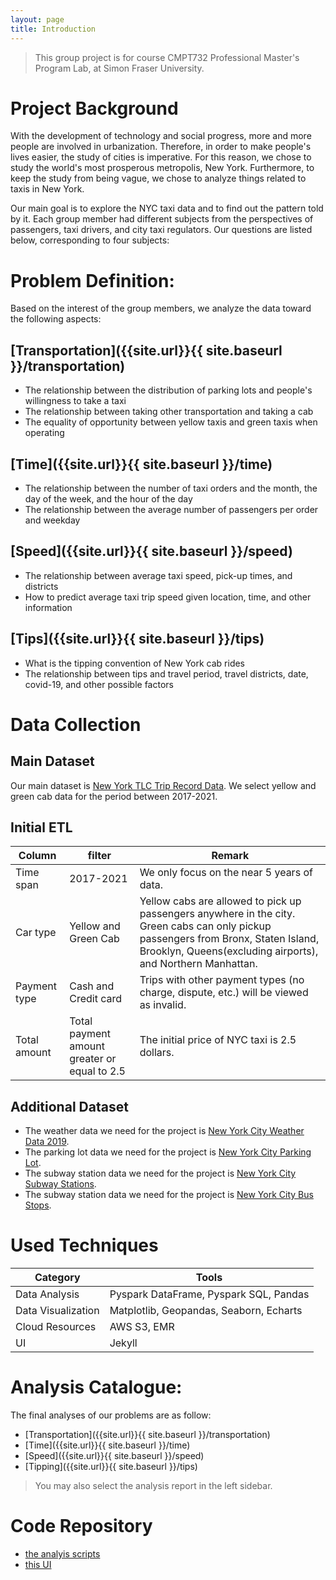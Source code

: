```yaml
---
layout: page
title: Introduction
---
```


> This group project is for course CMPT732 Professional Master's Program Lab, at Simon Fraser University.

# Project Background

With the development of technology and social progress, more and more people are involved in urbanization. Therefore, in order to make people's lives easier, the study of cities is imperative. For this reason, we chose to study the world's most prosperous metropolis, New York. Furthermore, to keep the study from being vague, we chose to analyze things related to taxis in New York.

Our main goal is to explore the NYC taxi data and to find out the pattern told by it. Each group member had different subjects from the perspectives of passengers, taxi drivers, and city taxi regulators. Our questions are listed below, corresponding to four subjects:


# Problem Definition:
Based on the interest of the group members, we analyze the data toward the following aspects:

## [Transportation]({{site.url}}{{ site.baseurl }}/transportation)
- The relationship between the distribution of parking lots and people's willingness to take a taxi
- The relationship between taking other transportation and taking a cab
- The equality of opportunity between yellow taxis and green taxis when operating
## [Time]({{site.url}}{{ site.baseurl }}/time)
- The relationship between the number of taxi orders and the month, the day of the week, and the hour of the day
- The relationship between the average number of passengers per order and weekday
## [Speed]({{site.url}}{{ site.baseurl }}/speed)
- The relationship between average taxi speed, pick-up times, and districts
- How to predict average taxi trip speed given location, time, and other information
## [Tips]({{site.url}}{{ site.baseurl }}/tips)
- What is the tipping convention of New York cab rides
- The relationship between tips and travel period, travel districts, date, covid-19, and other possible factors 


# Data Collection

## Main Dataset
Our main dataset is [New York TLC Trip Record Data](https://www.nyc.gov/site/tlc/about/tlc-trip-record-data.page). We select yellow and green cab data for the period between 2017-2021. 

## Initial ETL

| Column       | filter                                       | Remark                                                       |
| ------------ | -------------------------------------------- | ------------------------------------------------------------ |
| Time span    | 2017-2021                                    | We only focus on the near 5 years of data.                   |
| Car type     | Yellow and Green Cab                         | Yellow cabs are allowed to pick up passengers anywhere in the city. Green cabs can only pickup passengers from Bronx, Staten Island, Brooklyn, Queens(excluding airports), and Northern Manhattan. |
| Payment type | Cash and Credit card                         | Trips with other payment types (no charge, dispute, etc.) will be viewed as invalid.   |
| Total amount | Total payment amount greater or equal to 2.5 | The initial price of NYC taxi is 2.5 dollars.                |


## Additional Dataset
- The weather data we need for the project is [New York City Weather Data 2019](https://www.kaggle.com/datasets/alejopaullier/new-york-city-weather-data-2019).
- The parking lot data we need for the project is [New York City Parking Lot](https://data.cityofnewyork.us/City-Government/Parking-Lot/h7zy-iq3d).
- The subway station data we need for the project is [New York City Subway Stations](https://data.cityofnewyork.us/Transportation/Subway-Stations/arq3-7z49).
- The subway station data we need for the project is [New York City Bus Stops](https://data.cityofnewyork.us/Transportation/Bus-Stop-Shelters/qafz-7myz).

# Used Techniques

Category|Tools
-|-
Data Analysis | Pyspark DataFrame, Pyspark SQL, Pandas
Data Visualization | Matplotlib, Geopandas, Seaborn, Echarts
Cloud Resources | AWS S3, EMR
UI | Jekyll

# Analysis Catalogue:
The final analyses of our problems are as follow:
- [Transportation]({{site.url}}{{ site.baseurl }}/transportation)
- [Time]({{site.url}}{{ site.baseurl }}/time)
- [Speed]({{site.url}}{{ site.baseurl }}/speed)
- [Tipping]({{site.url}}{{ site.baseurl }}/tips)

> You may also select the analysis report in the left sidebar.

# Code Repository
- [the analyis scripts](https://github.com/apphiaWang/CMPT732_NY_CAB)
- [this UI](https://github.com/apphiaWang/cmpt732_nyc_cab)